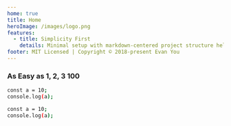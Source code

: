 ```yaml
---
home: true
title: Home
heroImage: /images/logo.png
features:
  - title: Simplicity First
    details: Minimal setup with markdown-centered project structure helps you focus on writing.
footer: MIT Licensed | Copyright © 2018-present Evan You
---
```


### As Easy as 1, 2, 3 <Badge>100</Badge>
<CodeGroup>
  <CodeGroupItem title='aa' active>

```bash
const a = 10;
console.log(a);
```

  </CodeGroupItem>
  <CodeGroupItem title='bb'>

```bash
const a = 10;
console.log(a);
```

  </CodeGroupItem>
</CodeGroup>